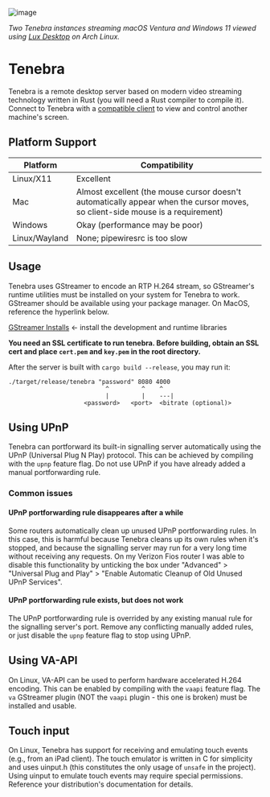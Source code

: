 ![image](https://github.com/user-attachments/assets/0811d95b-952c-4f31-828d-6e14b8c2e7a5)

*Two Tenebra instances streaming macOS Ventura and Windows 11 viewed using [Lux Desktop](https://github.com/BlueCannonBall/lux-desktop) on Arch Linux.*

# Tenebra

Tenebra is a remote desktop server based on modern video streaming technology written in Rust (you will need a Rust compiler to compile it). Connect to Tenebra with a [compatible client](https://github.com/BlueCannonBall/lux) to view and control another machine's screen.

## Platform Support

| Platform    | Compatibility |
| --------    | ------------- |
| Linux/X11 | Excellent |
| Mac | Almost excellent (the mouse cursor doesn't automatically appear when the cursor moves, so client-side mouse is a requirement) |
| Windows | Okay (performance may be poor) |
| Linux/Wayland | None; pipewiresrc is too slow |

## Usage

Tenebra uses GStreamer to encode an RTP H.264 stream, so GStreamer's runtime utilities must be installed on your system for Tenebra to work. GStreamer should be available using your package manager. On MacOS, reference the hyperlink below.

[GStreamer Installs](https://gstreamer.freedesktop.org/download/) <- install the development and runtime libraries

**You need an SSL certificate to run tenebra. Before building, obtain an SSL cert and place `cert.pem` and `key.pem` in the root directory.**

After the server is built with `cargo build --release`, you may run it:
```
./target/release/tenebra "password" 8080 4000
                           ^         ^    ^
                           |         |    ---|
                     <password>   <port>  <bitrate (optional)>
```

## Using UPnP

Tenebra can portforward its built-in signalling server automatically using the UPnP (Universal Plug N Play) protocol. This can be achieved by compiling with the `upnp` feature flag. Do not use UPnP if you have already added a manual portforwarding rule.

### Common issues

#### UPnP portforwarding rule disappeares after a while

Some routers automatically clean up unused UPnP portforwarding rules. In this case, this is harmful because Tenebra cleans up its own rules when it's stopped, and because the signalling server may run for a very long time without receiving any requests. On my Verizon Fios router I was able to disable this functionality by unticking the box under "Advanced" > "Universal Plug and Play" > "Enable Automatic Cleanup of Old Unused UPnP Services".

#### UPnP portforwarding rule exists, but does not work

The UPnP portforwarding rule is overrided by any existing manual rule for the signalling server's port. Remove any conflicting manually added rules, or just disable the `upnp` feature flag to stop using UPnP.

## Using VA-API

On Linux, VA-API can be used to perform hardware accelerated H.264 encoding. This can be enabled by compiling with the `vaapi` feature flag. The `va` GStreamer plugin (NOT the `vaapi` plugin - this one is broken) must be installed and usable.

## Touch input

On Linux, Tenebra has support for receiving and emulating touch events (e.g., from an iPad client). The touch emulator is written in C for simplicity and uses uinput.h (this constitutes the only usage of `unsafe` in the project). Using uinput to emulate touch events may require special permissions. Reference your distribution's documentation for details.
